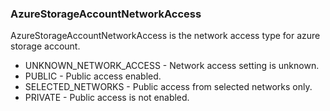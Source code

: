 ### AzureStorageAccountNetworkAccess
AzureStorageAccountNetworkAccess is the network access type for azure storage account.

- UNKNOWN_NETWORK_ACCESS - Network access setting is unknown.
- PUBLIC - Public access enabled.
- SELECTED_NETWORKS - Public access from selected networks only.
- PRIVATE - Public access is not enabled.

